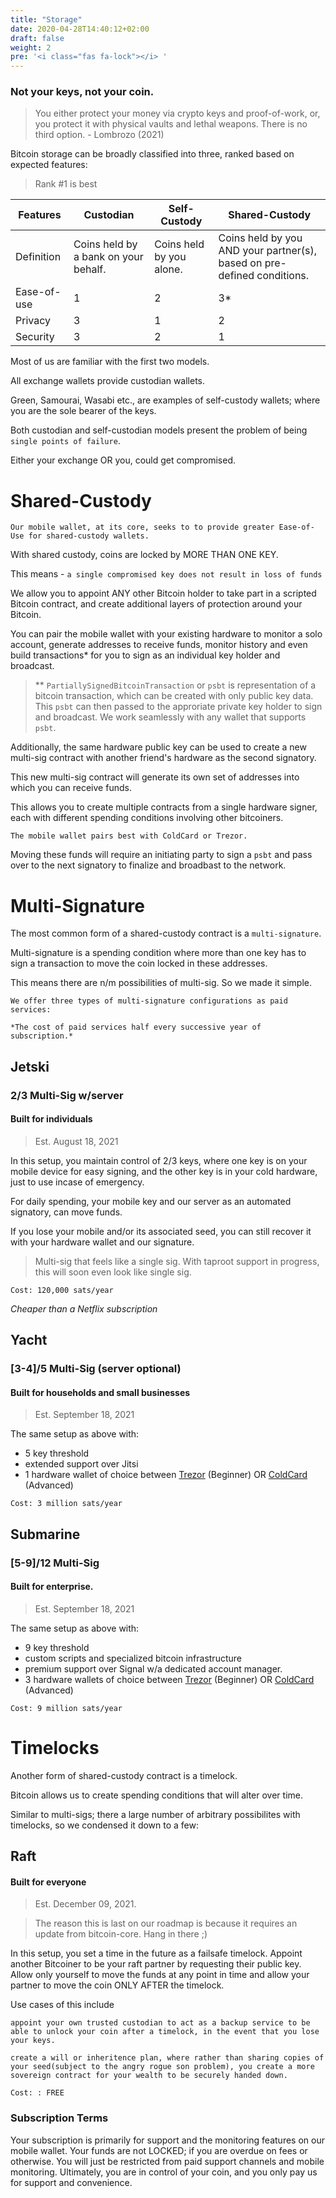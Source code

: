```yaml
---
title: "Storage"
date: 2020-04-28T14:40:12+02:00
draft: false
weight: 2
pre: '<i class="fas fa-lock"></i> '
---
```



### Not your keys, not your coin.

> You either protect your money via crypto keys and proof-of-work, or, you protect it with physical vaults and lethal weapons. There is no third option. - Lombrozo (2021)

Bitcoin storage can be broadly classified into three, ranked based on expected features:
> Rank #1 is best

<div class="support-table">


| Features | Custodian | Self-Custody | Shared-Custody |
| -------- | --------------- | --------------- | ------------ |
|Definition| Coins held by a bank on your behalf.| Coins held by you alone.| Coins held by you AND your partner(s), based on pre-defined conditions. | 
| Ease-of-use | 1 | 2 | 3* |
| Privacy | 3 | 1 | 2 |
| Security | 3 | 2 | 1 |

</div>

Most of us are familiar with the first two models. 

All exchange wallets provide custodian wallets. 

Green, Samourai, Wasabi etc., are examples of self-custody wallets; where you are the sole bearer of the keys.

Both custodian and self-custodian models present the problem of being `single points of failure`.

Either your exchange OR you, could get compromised.

# Shared-Custody

```text
Our mobile wallet, at its core, seeks to to provide greater Ease-of-Use for shared-custody wallets.
```
With shared custody, coins are locked by MORE THAN ONE KEY.

This means - `a single compromised key does not result in loss of funds` 

We allow you to appoint ANY other Bitcoin holder to take part in a scripted Bitcoin contract, and create additional layers of protection around your Bitcoin.

You can pair the mobile wallet with your existing hardware to monitor a solo account, generate addresses to receive funds, monitor history and even build transactions* for you to sign as an individual key holder and broadcast. 

> ** `PartiallySignedBitcoinTransaction` or `psbt` is representation of a bitcoin transaction, which can be created with only public key data. This `psbt` can then passed to the approriate private key holder to sign and broadcast. We work seamlessly with any wallet that supports `psbt`. 


Additionally, the same hardware public key can be used to create a new multi-sig contract with another friend's hardware as the second signatory.

This new multi-sig contract will generate its own set of addresses into which you can receive funds.

This allows you to create multiple contracts from a single hardware signer, each with different spending conditions involving other bitcoiners.


```
The mobile wallet pairs best with ColdCard or Trezor.
```
Moving these funds will require an initiating party to sign a `psbt` and pass over to the next signatory to finalize and broadbast to the network.


# Multi-Signature

The most common form of a shared-custody contract is a `multi-signature`. 

Multi-signature is a spending condition where more than one key has to sign a transaction to move the coin locked in these addresses.

This means there are n/m possibilities of multi-sig. So we made it simple. 

```
We offer three types of multi-signature configurations as paid services:
```
`*The cost of paid services half every successive year of subscription.*`

##  Jetski
### 2/3 Multi-Sig w/server
#### Built for individuals
> Est. August 18, 2021

In this setup, you maintain control of 2/3 keys, where one key is on your mobile device for easy signing, and the other key is in your cold hardware, just to use incase of emergency. 

For daily spending, your mobile key and our server as an automated signatory, can move funds.

If you lose your mobile and/or its associated seed, you can still recover it with your hardware wallet and our signature.

> Multi-sig that feels like a single sig. With taproot support in progress, this will soon even look like single sig.

`Cost: 120,000 sats/year`

*Cheaper than a Netflix subscription*

## Yacht
### [3-4]/5 Multi-Sig (server optional)
#### Built for households and small businesses

> Est. September 18, 2021

The same setup as above with:
- 5 key threshold
- extended support over Jitsi
- 1 hardware wallet of choice between [Trezor](https://trezor.io) (Beginner) OR [ColdCard](https://coldcardwallet.com) (Advanced)

`Cost: 3 million sats/year`

## Submarine
### [5-9]/12 Multi-Sig
#### Built for enterprise.

> Est. September 18, 2021

The same setup as above with:
- 9 key threshold
- custom scripts and specialized bitcoin infrastructure
- premium support over Signal w/a dedicated account manager.
- 3 hardware wallets of choice between [Trezor](https://trezor.io) (Beginner) OR [ColdCard](https://coldcardwallet.com) (Advanced)


`Cost: 9 million sats/year`

# Timelocks

Another form of shared-custody contract is a timelock.

Bitcoin allows us to create spending conditions that will alter over time.

Similar to multi-sigs; there a large number of arbitrary possibilites with timelocks, so we condensed it down to a few:

## Raft
#### Built for everyone

> Est. December 09, 2021. 

> The reason this is last on our roadmap is because it requires an update from bitcoin-core. Hang in there ;)

In this setup, you set a time in the future as a failsafe timelock. Appoint another Bitcoiner to be your raft partner by requesting their public key. Allow only yourself to move the funds at any point in time and allow your partner to move the coin ONLY AFTER the timelock. 

Use cases of this include 

`appoint your own trusted custodian to act as a backup service to be able to unlock your coin after a timelock, in the event that you lose your keys.` 

`create a will or inheritence plan, where rather than sharing copies of your seed(subject to the angry rogue son problem), you create a more sovereign contract for your wealth to be securely handed down.`

```
Cost: : FREE
```

### Subscription Terms

Your subscription is primarily for support and the monitoring features on our mobile wallet. Your funds are not LOCKED; if you are overdue on fees or otherwise. You will just be restricted from paid support channels and mobile monitoring. Ultimately, you are in control of your coin, and you only pay us for support and convenience.